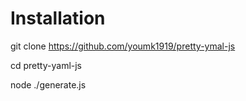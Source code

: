 # Installation

git clone https://github.com/youmk1919/pretty-ymal-js

cd pretty-yaml-js

node ./generate.js 

